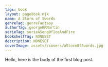 ```yaml
---
tags: book
layout: pageBook.njk
name: A Storm of Swords
genreTag: genreFantasy
authorTag: georgeRRMartin
serieTag: serieASongOfIceAndFire
bookshelfTag: NONESET
description: NONESET
coverImage: assets//covers/aStormOfSwords.jpg
---
```


Hello, here is the body of the first blog post.